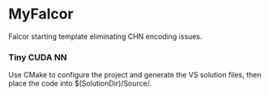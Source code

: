 # MyFalcor
 Falcor starting template eliminating CHN encoding issues.

### Tiny CUDA NN
Use CMake to configure the project and generate the VS solution files, then place the code into $(SolutionDir)/Source/.
